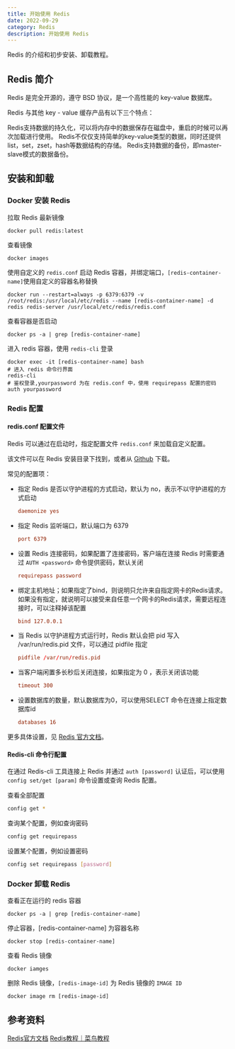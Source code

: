 ```yaml
---
title: 开始使用 Redis
date: 2022-09-29
category: Redis
description: 开始使用 Redis
---
```


Redis 的介绍和初步安装、卸载教程。
<!-- more -->

## Redis 简介

Redis 是完全开源的，遵守 BSD 协议，是一个高性能的 key-value 数据库。

Redis 与其他 key - value 缓存产品有以下三个特点：

Redis支持数据的持久化，可以将内存中的数据保存在磁盘中，重启的时候可以再次加载进行使用。
Redis不仅仅支持简单的key-value类型的数据，同时还提供list，set，zset，hash等数据结构的存储。
Redis支持数据的备份，即master-slave模式的数据备份。

## 安装和卸载

### Docker 安装 Redis

拉取 Redis 最新镜像

```shell
docker pull redis:latest
```

查看镜像

```shell
docker images
```

使用自定义的 `redis.conf` 启动 Redis 容器，并绑定端口，`[redis-container-name]`使用自定义的容器名称替换

```shell
docker run --restart=always -p 6379:6379 -v /root/redis:/usr/local/etc/redis --name [redis-container-name] -d redis redis-server /usr/local/etc/redis/redis.conf
```

查看容器是否启动

```shell
docker ps -a | grep [redis-container-name]
```

进入 redis 容器，使用 `redis-cli` 登录

```shell
docker exec -it [redis-container-name] bash
# 进入 redis 命令行界面
redis-cli
# 鉴权登录,yourpassword 为在 redis.conf 中，使用 requirepass 配置的密码
auth yourpassword
```

### Redis 配置

#### redis.conf 配置文件

Redis 可以通过在启动时，指定配置文件 `redis.conf` 来加载自定义配置。

该文件可以在 Redis 安装目录下找到，或者从 [Github](https://github.com/redis/redis/blob/unstable/redis.conf) 下载。

常见的配置项：

- 指定 Redis 是否以守护进程的方式启动，默认为 no，表示不以守护进程的方式启动

  ```conf
  daemonize yes
  ```

- 指定 Redis 监听端口，默认端口为 6379

  ```conf
  port 6379
  ```

- 设置 Redis 连接密码，如果配置了连接密码，客户端在连接 Redis 时需要通过 `AUTH <password>` 命令提供密码，默认关闭

  ```conf
  requirepass password
  ```
  
- 绑定主机地址；如果指定了bind，则说明只允许来自指定网卡的Redis请求。如果没有指定，就说明可以接受来自任意一个网卡的Redis请求，需要远程连接时，可以注释掉该配置

  ```conf
  bind 127.0.0.1
  ```

- 当 Redis 以守护进程方式运行时，Redis 默认会把 pid 写入 /var/run/redis.pid 文件，可以通过 pidfile 指定

  ```conf
  pidfile /var/run/redis.pid
  ```

- 当客户端闲置多长秒后关闭连接，如果指定为 0 ，表示关闭该功能

  ```conf
  timeout 300
  ```

- 设置数据库的数量，默认数据库为0，可以使用SELECT 命令在连接上指定数据库id

  ```conf
  databases 16
  ```


更多具体设置，见 [Redis 官方文档](https://redis.io/docs/manual/config/)。

#### Redis-cli 命令行配置

在通过 Redis-cli 工具连接上 Redis 并通过 `auth [password]` 认证后，可以使用 `config set/get [param]` 命令设置或查询 Redis 配置。

查看全部配置

```bash
config get *
```

查询某个配置，例如查询密码

```bash
config get requirepass
```

设置某个配置，例如设置密码

```bash
config set requirepass [password]
```

### Docker 卸载 Redis

查看正在运行的 redis 容器

```shell
docker ps -a | grep [redis-container-name]
```

停止容器，[redis-container-name] 为容器名称

```shell
docker stop [redis-container-name]
```

查看 Redis 镜像

```shell
docker iamges
```

删除 Redis 镜像，`[redis-image-id]` 为 Redis 镜像的 `IMAGE ID`

```shell
docker image rm [redis-image-id]
```

## 参考资料

[Redis官方文档](https://redis.io/docs/)
[Redis教程｜菜鸟教程](https://www.runoob.com/redis/redis-tutorial.html)